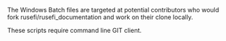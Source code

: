 
The Windows Batch files are targeted at potential contributors who would fork rusefi/rusefi_documentation and work on their clone locally.


These scripts require command line GIT client.
